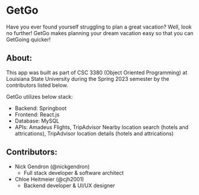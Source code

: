 # GetGo

Have you ever found yourself struggling to plan a great vacation? Well, look no further! GetGo makes planning your dream vacation easy so that you can GetGoing quicker!

## About:

This app was built as part of CSC 3380 (Object Oriented Programming) at Louisiana State University during the Spring 2023 semester by the contributors listed below. 

GetGo utilizes below stack:
  - Backend: Springboot
  - Frontend: React.js
  - Database: MySQL
  - APIs: Amadeus Flights, TripAdvisor Nearby location search (hotels and attrications), TripAdvisor location details (hotels and attrications)
  
## Contributors:
  - Nick Gendron (@nickgendron)
    - Full stack developer & software architect 
  - Chloe Heitmeier (@cjh2001)
    - Backend developer & UI/UX designer

